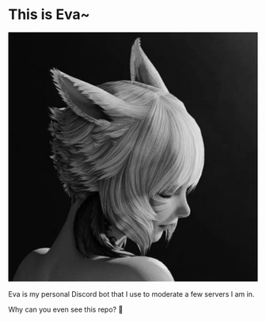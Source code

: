 # This is Eva~

![Eva's Profile Picture](/img/profile.png) <!-- Replace with actual profile image link -->

Eva is my personal Discord bot that I use to moderate a few servers I am in.

Why can you even see this repo? 🤔